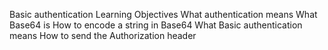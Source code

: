 Basic authentication
Learning Objectives
What authentication means
What Base64 is
How to encode a string in Base64
What Basic authentication means
How to send the Authorization header